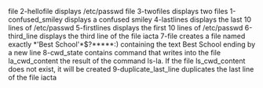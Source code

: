 file 2-hellofile displays /etc/passwd
file 3-twofiles displays two files
1-confused_smiley displays a confused smiley
4-lastlines displays the last 10 lines of /etc/passwd
5-firstlines displays the first 10 lines of /etc/passwd
6-third_line displays the third line of the file iacta
7-file creates a file named exactly \*\'Best School\'\*$\?\*\*\*\*\*:) containing the text Best School ending by a new line
8-cwd_state contains command that writes into the file la_cwd_content the result of the command ls-la. If the file ls_cwd_content does not exist, it will be created
9-duplicate_last_line duplicates the last line of the file iacta
